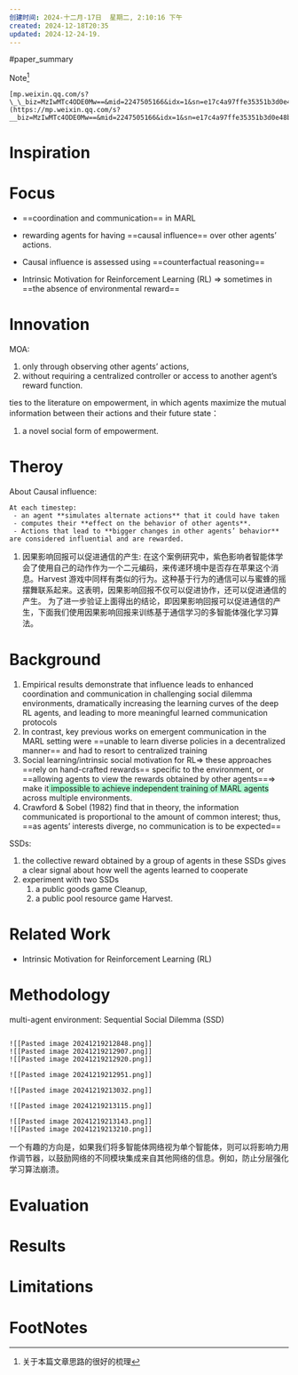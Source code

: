 ```yaml
---
创建时间: 2024-十二月-17日  星期二, 2:10:16 下午
created: 2024-12-18T20:35
updated: 2024-12-24-19.
---
```


#paper_summary 

Note[^2]
```ad-note
[mp.weixin.qq.com/s?\_\_biz=MzIwMTc4ODE0Mw==&mid=2247505166&idx=1&sn=e17c4a97ffe35351b3d0e48bc020d880&chksm=96ea0a8ea19d8398e377955f5ae4a263ab14771d0d9055f5061b3a475499bc26bd036e275ad2&scene=4](https://mp.weixin.qq.com/s?__biz=MzIwMTc4ODE0Mw==&mid=2247505166&idx=1&sn=e17c4a97ffe35351b3d0e48bc020d880&chksm=96ea0a8ea19d8398e377955f5ae4a263ab14771d0d9055f5061b3a475499bc26bd036e275ad2&scene=4)
```


# Inspiration



# Focus
 - ==coordination and communication== in MARL
 - rewarding agents for having ==causal influence== over other agents’ actions.
 - Causal influence is assessed using ==counterfactual reasoning==

 - Intrinsic Motivation for Reinforcement Learning (RL) $\Longrightarrow$ sometimes in ==the absence of environmental reward==


# Innovation
MOA:
1. only through observing other agents’ actions, 
2. without requiring a centralized controller or access to another agent’s reward function.

ties to the literature on empowerment, in which agents maximize the mutual information between their actions and their future state：
1. a novel social form of empowerment.



# Theroy
About Causal influence:
```ad-note
At each timestep:
 - an agent **simulates alternate actions** that it could have taken
 - computes their **effect on the behavior of other agents**. 
 - Actions that lead to **bigger changes in other agents’ behavior** are considered influential and are rewarded.
```

1. 因果影响回报可以促进通信的产生:
   在这个案例研究中，紫色影响者智能体学会了使用自己的动作作为一个二元编码，来传递环境中是否存在苹果这个消息。Harvest 游戏中同样有类似的行为。这种基于行为的通信可以与蜜蜂的摇摆舞联系起来。这表明，因果影响回报不仅可以促进协作，还可以促进通信的产生。
   为了进一步验证上面得出的结论，即因果影响回报可以促进通信的产生，下面我们使用因果影响回报来训练基于通信学习的多智能体强化学习算法。

# Background
1. Empirical results demonstrate that influence leads to enhanced coordination and communication in challenging social dilemma environments, dramatically increasing the learning curves of the deep RL agents, and leading to more meaningful learned communication protocols
2. In contrast, key previous works on emergent communication in the MARL setting were ==unable to learn diverse policies in a decentralized manner== and had to resort to centralized training
3. Social learning/intrinsic social motivation for RL$\Longrightarrow$ these approaches ==rely on hand-crafted rewards== specific to the environment, or ==allowing agents to view the rewards obtained by other agents==$\Longrightarrow$ make it<span style="background:#affad1"> impossible to achieve independent training of MARL agents </span>across multiple environments.
4. Crawford & Sobel (1982) find that in theory, the information communicated is proportional to the amount of common interest; thus, ==as agents’ interests diverge, no communication is to be expected==

SSDs:
1. the collective reward obtained by a group of agents in these SSDs gives a clear signal about how well the agents learned to cooperate
2. experiment with two SSDs
	1. a public goods game Cleanup, 
	2. a public pool resource game Harvest.



# Related Work

 - Intrinsic Motivation for Reinforcement Learning (RL) 




# Methodology
multi-agent environment: Sequential Social Dilemma (SSD) 
````ad-seealso

![[Pasted image 20241219212848.png]]
![[Pasted image 20241219212907.png]]
![[Pasted image 20241219212920.png]]

![[Pasted image 20241219212951.png]]

![[Pasted image 20241219213032.png]]

![[Pasted image 20241219213115.png]]

![[Pasted image 20241219213143.png]]
![[Pasted image 20241219213210.png]]

````

一个有趣的方向是，如果我们将多智能体网络视为单个智能体，则可以将影响力用作调节器，以鼓励网络的不同模块集成来自其他网络的信息。例如，防止分层强化学习算法崩溃。

# Evaluation



# Results



# Limitations


# FootNotes

[^2]: 关于本篇文章思路的很好的梳理